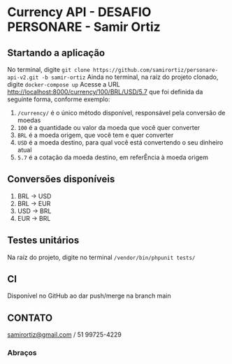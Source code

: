 
# Currency API - DESAFIO PERSONARE - Samir Ortiz

## Startando a aplicação

No terminal, digite `git clone https://github.com/samirortiz/personare-api-v2.git -b samir-ortiz`
Ainda no terminal, na raíz do projeto clonado, digite `docker-compose up`
Acesse a URL <http://localhost:8000/currency/100/BRL/USD/5.7> que foi definida da seguinte forma, conforme exemplo:

1. `/currency/` é o único método disponível, responsável pela conversão de moedas
2. `100` é a quantidade ou valor da moeda que você quer converter
3. `BRL` é a moeda origem, que você tem e quer converter
4. `USD` é a moeda destino, para qual você está convertendo o seu dinheiro atual
5. `5.7` é a cotação da moeda destino, em referÊncia à moeda origem

## Conversões disponíveis

1. BRL -> USD
2. BRL -> EUR
3. USD -> BRL
4. EUR -> BRL

## Testes unitários

Na raíz do projeto, digite no terminal `/vendor/bin/phpunit tests/`

## CI

Disponível no GitHub ao dar push/merge na branch main

## CONTATO

samirortiz@gmail.com / 51 99725-4229

### Abraços

